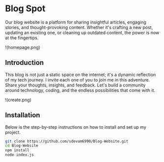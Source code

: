 # Blog Spot

Our blog website is a platform for sharing insightful articles, engaging stories, and thought-provoking content. Whether it's crafting a new post, updating an existing one, or cleaning up outdated content, the power is now at the fingertips.

!(homepage.png)

## Introduction
This blog is not just a static space on the internet; it's a dynamic reflection of my tech journey.
I invite each one of you to join me in this adventure. Share your thoughts, insights, and feedback. Let's build a community around technology, coding, and the endless possibilities that come with it.

!(create.png)
## Installation

Below is the step-by-step instructions on how to install and set up my project.

```bash
git clone https://github.com/sdevam6990/Blog-Website.git
cd Blog-Website
npm install
node index.js
